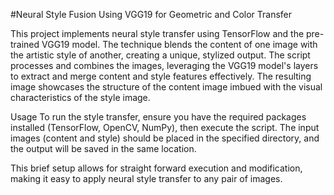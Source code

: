 #Neural Style Fusion Using VGG19 for Geometric and Color Transfer

This project implements neural style transfer using TensorFlow and the pre-trained VGG19 model. The technique blends the content of one image with the artistic style of another, creating a unique, stylized output. The script processes and combines the images, leveraging the VGG19 model's layers to extract and merge content and style features effectively. The resulting image showcases the structure of the content image imbued with the visual characteristics of the style image.

Usage
To run the style transfer, ensure you have the required packages installed (TensorFlow, OpenCV, NumPy), then execute the script. The input images (content and style) should be placed in the specified directory, and the output will be saved in the same location.

This brief setup allows for straight forward execution and modification, making it easy to apply neural style transfer to any pair of images.







